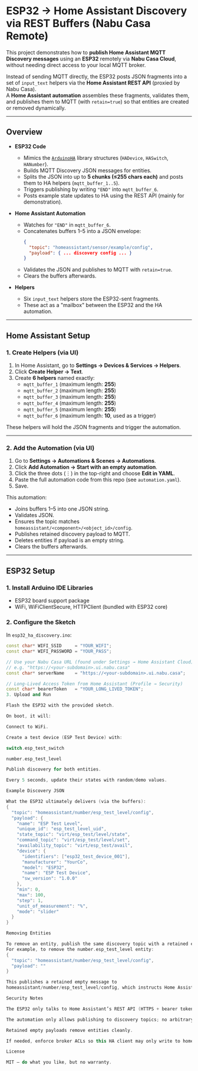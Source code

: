 # ESP32 → Home Assistant Discovery via REST Buffers (Nabu Casa Remote)

This project demonstrates how to **publish Home Assistant MQTT Discovery messages** using an **ESP32** remotely via **Nabu Casa Cloud**, without needing direct access to your local MQTT broker.  

Instead of sending MQTT directly, the ESP32 posts JSON fragments into a set of `input_text` helpers via the **Home Assistant REST API** (proxied by Nabu Casa).  
A **Home Assistant automation** assembles these fragments, validates them, and publishes them to MQTT (with `retain=true`) so that entities are created or removed dynamically.

---

## Overview

- **ESP32 Code**  
  - Mimics the [`ArduinoHA`](https://github.com/dawidchyrzynski/arduino-home-assistant) library structures (`HADevice`, `HASwitch`, `HANumber`).
  - Builds MQTT Discovery JSON messages for entities.
  - Splits the JSON into up to **5 chunks (≤255 chars each)** and posts them to HA helpers (`mqtt_buffer_1..5`).
  - Triggers publishing by writing `"END"` into `mqtt_buffer_6`.
  - Posts example state updates to HA using the REST API (mainly for demonstration).

- **Home Assistant Automation**  
  - Watches for `"END"` in `mqtt_buffer_6`.
  - Concatenates buffers 1–5 into a JSON envelope:
    ```json
    {
      "topic": "homeassistant/sensor/example/config",
      "payload": { ... discovery config ... }
    }
    ```
  - Validates the JSON and publishes to MQTT with `retain=true`.
  - Clears the buffers afterwards.

- **Helpers**  
  - Six `input_text` helpers store the ESP32-sent fragments.
  - These act as a "mailbox" between the ESP32 and the HA automation.

---

## Home Assistant Setup

### 1. Create Helpers (via UI)

1. In Home Assistant, go to **Settings → Devices & Services → Helpers**.  
2. Click **Create Helper → Text**.  
3. Create **6 helpers** named exactly:
   - `mqtt_buffer_1` (maximum length: **255**)
   - `mqtt_buffer_2` (maximum length: **255**)
   - `mqtt_buffer_3` (maximum length: **255**)
   - `mqtt_buffer_4` (maximum length: **255**)
   - `mqtt_buffer_5` (maximum length: **255**)
   - `mqtt_buffer_6` (maximum length: **10**, used as a trigger)  

These helpers will hold the JSON fragments and trigger the automation.

---

### 2. Add the Automation (via UI)

1. Go to **Settings → Automations & Scenes → Automations**.  
2. Click **Add Automation → Start with an empty automation**.  
3. Click the three dots (⋮) in the top-right and choose **Edit in YAML**.  
4. Paste the full automation code from this repo (see `automation.yaml`).  
5. Save.

This automation:
- Joins buffers 1–5 into one JSON string.  
- Validates JSON.  
- Ensures the topic matches `homeassistant/<component>/<object_id>/config`.  
- Publishes retained discovery payload to MQTT.  
- Deletes entities if payload is an empty string.  
- Clears the buffers afterwards.

---

## ESP32 Setup

### 1. Install Arduino IDE Libraries

- ESP32 board support package  
- WiFi, WiFiClientSecure, HTTPClient (bundled with ESP32 core)

### 2. Configure the Sketch

In `esp32_ha_discovery.ino`:

```cpp
const char* WIFI_SSID     = "YOUR_WIFI";
const char* WIFI_PASSWORD = "YOUR_PASS";

// Use your Nabu Casa URL (found under Settings → Home Assistant Cloud)
// e.g. "https://<your-subdomain>.ui.nabu.casa"
const char* serverName    = "https://<your-subdomain>.ui.nabu.casa";

// Long-Lived Access Token from Home Assistant (Profile → Security)
const char* bearerToken   = "YOUR_LONG_LIVED_TOKEN";
3. Upload and Run

Flash the ESP32 with the provided sketch.

On boot, it will:

Connect to WiFi.

Create a test device (ESP Test Device) with:

switch.esp_test_switch

number.esp_test_level

Publish discovery for both entities.

Every 5 seconds, update their states with random/demo values.

Example Discovery JSON

What the ESP32 ultimately delivers (via the buffers):
{
  "topic": "homeassistant/number/esp_test_level/config",
  "payload": {
    "name": "ESP Test Level",
    "unique_id": "esp_test_level_uid",
    "state_topic": "virt/esp_test/level/state",
    "command_topic": "virt/esp_test/level/set",
    "availability_topic": "virt/esp_test/avail",
    "device": {
      "identifiers": ["esp32_test_device_001"],
      "manufacturer": "YourCo",
      "model": "ESP32",
      "name": "ESP Test Device",
      "sw_version": "1.0.0"
    },
    "min": 0,
    "max": 100,
    "step": 1,
    "unit_of_measurement": "%",
    "mode": "slider"
  }
}

Removing Entities

To remove an entity, publish the same discovery topic with a retained empty payload.
For example, to remove the number.esp_test_level entity:
{
  "topic": "homeassistant/number/esp_test_level/config",
  "payload": ""
}

This publishes a retained empty message to
homeassistant/number/esp_test_level/config, which instructs Home Assistant to delete the entity.

Security Notes

The ESP32 only talks to Home Assistant’s REST API (HTTPS + bearer token) via Nabu Casa Cloud.

The automation only allows publishing to discovery topics; no arbitrary MQTT control is permitted.

Retained empty payloads remove entities cleanly.

If needed, enforce broker ACLs so this HA client may only write to homeassistant/+/+/config.

License

MIT — do what you like, but no warranty.
